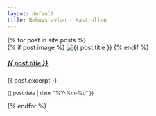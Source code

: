 ```yaml
---
layout: default
title: Behovstavlan - Kastrullen
---
```


<div class="card-columns">
  {% for post in site.posts %}
    <div class="card">
      {% if post.image %}
        <img class="card-img-top" src="{{ post.image | relative_url }}" alt="{{ post.title }}">
      {% endif %}
      <div class="card-body">
        <h5 class="card-title">
          <a href="{{ post.url | relative_url }}">{{ post.title }}</a>
        </h5>
        <p class="card-text">{{ post.excerpt }}</p>
        <p class="card-text"><small class="text-muted">{{ post.date | date: "%Y-%m-%d" }}</small></p>
      </div>
    </div>
  {% endfor %}
</div>
